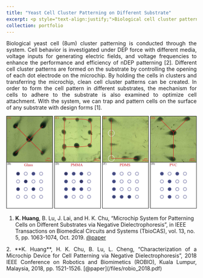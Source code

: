 ```yaml
---
title: "Yeast Cell Cluster Patterning on Different Substrate"
excerpt: <p style="text-align:justify;">Biological cell cluster patterning is conducted through the system. Different cell cluster patterns are formed on the substrate by controlling the opening of each dot electrode on the microchip. <br/><img src="/images/cell_pattern.jpg" width="768" height="373.6"></p>
collection: portfolio
---
```


<p style="text-align:justify;">Biological yeast cell (8um) cluster patterning is conducted through the system. Cell behavior is investigated under DEP force with different media, voltage inputs for generating electric fields, and voltage frequencies to enhance the performance and efficiency of nDEP patterning [2]. Different cell cluster patterns are formed on the substrate by controlling the opening of each dot electrode on the microchip. By holding the cells in clusters and transferring the microchip, clean cell cluster patterns can be created. In order to form the cell pattern in different substrates, the mechanism for cells to adhere to the substrate is also examined to optimize cell attachment. With the system, we can trap and pattern cells on the surface of any substrate with design forms [1].</p>

![figure](/images/cell_pattern.jpg)

1. **K. Huang**, B. Lu, J. Lai, and H. K. Chu, “Microchip System for Patterning Cells on Different Substrates via Negative Dielectrophoresis”, in IEEE Transactions on Biomedical Circuits and Systems (TbioCAS), vol. 13, no. 5, pp. 1063-1074, Oct. 2019. [@paper](/files/tbiocas_2019.pdf)

<p style="text-align:justify;">2. **K. Huang**, H. K. Chu, B. Lu, L. Cheng, “Characterization of a Microchip Device for Cell Patterning via Negative Dielectrophoresis”, 2018 IEEE Conference on Robotics and Biomimetics (ROBIO), Kuala Lumpur, Malaysia, 2018, pp. 1521-1526. [@paper](/files/robio_2018.pdf)</p>
